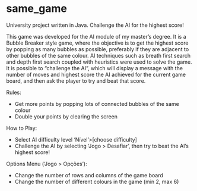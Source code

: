 # same_game
University project written in Java. Challenge the AI for the highest score!

This game was developed for the AI module of my master’s degree. It is a Bubble Breaker style game, where the objective is to get the highest score by popping as many bubbles as possible, preferably if they are adjacent to other bubbles of the same colour. 
AI techniques such as breath first search and depth first search coupled with heuristics were used to solve the game. It is possible to “challenge the AI”, which will display a message with the number of moves and highest score the AI achieved for the current game board, and then ask the player to try and beat that score.

Rules:
- Get more points by popping lots of connected bubbles of the same colour
- Double your points by clearing the screen

How to Play:
-	Select AI difficulty level ‘Nível’>[choose difficulty]
-	Challenge the AI by selecting ‘Jogo > Desafiar’, then try to beat the AI’s highest score!

Options Menu (‘Jogo > Opções’):
-	Change the number of rows and columns of the game board
-	Change the number of different colours in the game (min 2, max 6)

